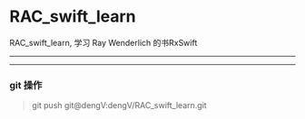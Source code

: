 # RAC_swift_learn
RAC_swift_learn, 学习 Ray Wenderlich 的书RxSwift









<hr>

<hr>








### git 操作


> git push git@dengV:dengV/RAC_swift_learn.git
